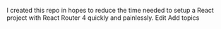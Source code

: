 I created this repo in hopes to reduce the time needed to setup a React project with React Router 4 quickly and painlessly. Edit
Add topics
